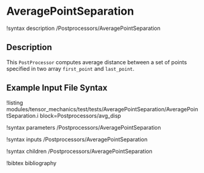 # AveragePointSeparation

!syntax description /Postprocessors/AveragePointSeparation

## Description

This `PostProcessor` computes average distance between a set of points specified in two array `first_point` and `last_point`.

## Example Input File Syntax

!listing modules/tensor_mechanics/test/tests/AveragePointSeparation/AveragePointSeparation.i block=Postprocessors/avg_disp

!syntax parameters /Postprocessors/AveragePointSeparation

!syntax inputs /Postprocessors/AveragePointSeparation

!syntax children /Postprocessors/AveragePointSeparation

!bibtex bibliography
